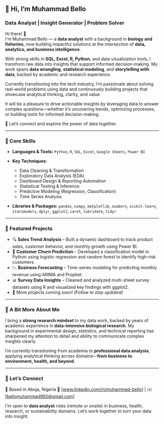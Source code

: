 ## 👋 Hi, I’m Muhammad Bello

### Data Analyst | Insight Generator | Problem Solver

Hi there! 👋  
I'm Muhammad Bello — a **data analyst** with a background in **biology and fisheries**, now building impactful solutions at the intersection of **data, analytics, and business intelligence**.

With strong skills in **SQL, Excel, R, Python**, and data visualization tools, I transform raw data into insights that support informed decision-making. My work spans **data wrangling**, **statistical modeling**, and **storytelling with data**, backed by academic and research experience.

Currently transitioning into the tech industry, I’m passionate about solving real-world problems using data and continuously building projects that showcase analytical thinking, clarity, and value.

It will be a pleasure to drive actionable insights by leveraging data to answer complex questions—whether it’s uncovering trends, optimizing processes, or building tools for informed decision-making.

🚀 Let’s connect and explore the power of data together.

---

### 🔧 Core Skills

* **Languages & Tools:**
  `Python`, `R`, `SQL`, `Excel`, `Google Sheets`, `Power BI`

* **Key Techniques:**

  * Data Cleaning & Transformation
  * Exploratory Data Analysis (EDA)
  * Dashboard Design & Reporting Automation
  * Statistical Testing & Inference
  * Predictive Modeling (Regression, Classification)
  * Time Series Analysis

* **Libraries & Packages:**
  `pandas`, `numpy`, `matplotlib`, `seaborn`, `scikit-learn`, `statsmodels`,
  `dplyr`, `ggplot2`, `caret`, `lubridate`, `tidyr`

---

### 📁 Featured Projects

* 🔍 **Sales Trend Analysis** – Built a dynamic dashboard to track product sales, customer behavior, and monthly growth using Power BI.
* 🧮 **Customer Churn Prediction** – Developed a classification model in Python using logistic regression and random forest to identify high-risk customers.
* 📉 **Business Forecasting** – Time-series modeling for predicting monthly revenue using ARIMA and Prophet.
* 📊 **Survey Data Insights** – Cleaned and analyzed multi-sheet survey datasets using R and visualized key findings with ggplot2.
* 📌 More projects coming soon! *(Follow to stay updated)*

---

### 🌱 A Bit More About Me

I bring a **strong research mindset** to my data work, backed by years of academic experience in **data-intensive biological research**. My background in experimental design, statistics, and technical reporting has sharpened my attention to detail and ability to communicate complex insights clearly.

I’m currently transitioning from academia to **professional data analysis**, applying analytical thinking across domains—**from business to environment, health, and beyond**.

---

### 📢 Let’s Connect

📍 Based in Abuja, Nigeria
🔗 [www.linkedin.com/in/muhammad-bello] | ✉️ \[[bellomuhammad992@gmail.com](mailto:bellomuhammad992@gmail.com)]

I'm open to **data analyst** roles (remote or onsite) in business, health, research, or sustainability domains. Let’s work together to turn your data into insight.
